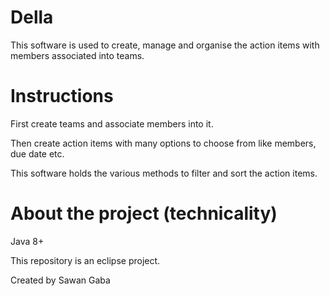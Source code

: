 # Della
 This software is used to create, manage and organise the action items with members associated into teams.
 
# Instructions

First create teams and associate members into it.

Then create action items with many options to choose from like members, due date etc.

This software holds the various methods to filter and sort the action items.

# About the project (technicality)

Java 8+

This repository is an eclipse project.

Created by Sawan Gaba
